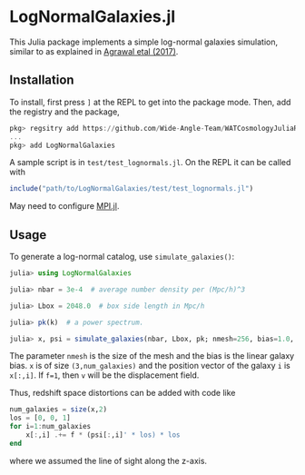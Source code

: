 # LogNormalGalaxies.jl


This Julia package implements a simple log-normal galaxies simulation, similar
to as explained in [Agrawal etal (2017)](https://arxiv.org/abs/1706.09195).


## Installation

To install, first press `]` at the REPL to get into the package mode. Then, add the registry and the package,
```julia
pkg> regsitry add https://github.com/Wide-Angle-Team/WATCosmologyJuliaRegistry.git
...
pkg> add LogNormalGalaxies
```

A sample script is in `test/test_lognormals.jl`. On the REPL it can be called with
```julia
include("path/to/LogNormalGalaxies/test/test_lognormals.jl")
```

May need to configure [MPI.jl](https://juliaparallel.github.io/MPI.jl/stable/configuration/).


## Usage

To generate a log-normal catalog, use `simulate_galaxies()`:
```julia
julia> using LogNormalGalaxies

julia> nbar = 3e-4  # average number density per (Mpc/h)^3

julia> Lbox = 2048.0  # box side length in Mpc/h

julia> pk(k)  # a power spectrum.

julia> x, psi = simulate_galaxies(nbar, Lbox, pk; nmesh=256, bias=1.0, f=1.0)
```
The parameter `nmesh` is the size of the mesh and the bias is the linear galaxy
bias. `x` is of size `(3,num_galaxies)` and the position vector of the galaxy
`i` is `x[:,i]`. If `f=1`, then `v` will be the displacement field.

Thus, redshift space distortions can be added with code like
```julia
num_galaxies = size(x,2)
los = [0, 0, 1]
for i=1:num_galaxies
    x[:,i] .+= f * (psi[:,i]' * los) * los
end
```
where we assumed the line of sight along the z-axis.
